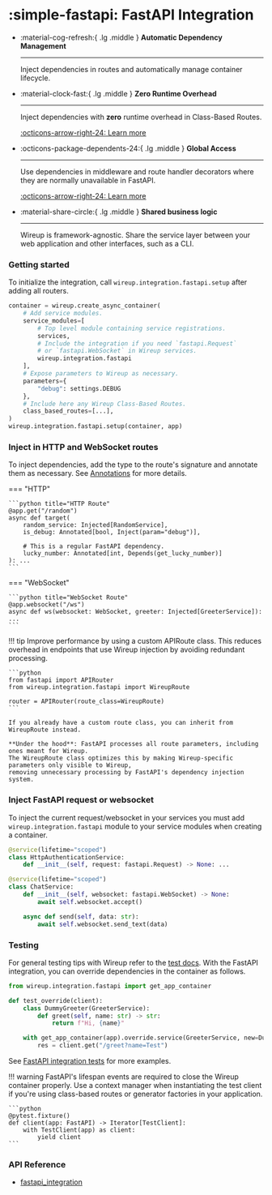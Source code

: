 # :simple-fastapi: FastAPI Integration

<div class="grid cards annotate" markdown>

-   :material-cog-refresh:{ .lg .middle } __Automatic Dependency Management__

    ---

    Inject dependencies in routes and automatically manage container lifecycle.


-   :material-clock-fast:{ .lg .middle } __Zero Runtime Overhead__

    ---

    Inject dependencies with __zero__ runtime overhead in Class-Based Routes.

    [:octicons-arrow-right-24: Learn more](class_based_routes.md)


-   :octicons-package-dependents-24:{ .lg .middle } __Global Access__

    ---

    Use dependencies in middleware and route handler decorators where they are normally unavailable in FastAPI.

    [:octicons-arrow-right-24: Learn more](direct_container_access.md#middleware-mode-middleware_modetrue)

-   :material-share-circle:{ .lg .middle } __Shared business logic__

    ---

    Wireup is framework-agnostic. Share the service layer between your web application and other interfaces, such as a CLI.
</div>

### Getting started

To initialize the integration, call `wireup.integration.fastapi.setup` after adding all routers.

```python
container = wireup.create_async_container(
    # Add service modules.
    service_modules=[
        # Top level module containing service registrations.
        services,
        # Include the integration if you need `fastapi.Request`
        # or `fastapi.WebSocket` in Wireup services.
        wireup.integration.fastapi
    ],
    # Expose parameters to Wireup as necessary. 
    parameters={
        "debug": settings.DEBUG
    },
    # Include here any Wireup Class-Based Routes.
    class_based_routes=[...],
)
wireup.integration.fastapi.setup(container, app)
```

### Inject in HTTP and WebSocket routes

To inject dependencies, add the type to the route's signature and annotate them as necessary.
See [Annotations](../../annotations.md) for more details.

=== "HTTP"

    ```python title="HTTP Route"
    @app.get("/random")
    async def target(
        random_service: Injected[RandomService],
        is_debug: Annotated[bool, Inject(param="debug")],

        # This is a regular FastAPI dependency.
        lucky_number: Annotated[int, Depends(get_lucky_number)]
    ): ...
    ```
=== "WebSocket"

    ```python title="WebSocket Route"
    @app.websocket("/ws")
    async def ws(websocket: WebSocket, greeter: Injected[GreeterService]): ...
    ```

!!! tip
    Improve performance by using a custom APIRoute class. 
    This reduces overhead in endpoints that use Wireup injection by avoiding redundant processing.

    ```python
    from fastapi import APIRouter
    from wireup.integration.fastapi import WireupRoute

    router = APIRouter(route_class=WireupRoute)
    ```

    If you already have a custom route class, you can inherit from WireupRoute instead.

    **Under the hood**: FastAPI processes all route parameters, including ones meant for Wireup. 
    The WireupRoute class optimizes this by making Wireup-specific parameters only visible to Wireup, 
    removing unnecessary processing by FastAPI's dependency injection system.


### Inject FastAPI request or websocket

To inject the current request/websocket in your services you must add `wireup.integration.fastapi` 
module to your service modules when creating a container.

```python
@service(lifetime="scoped")
class HttpAuthenticationService:
    def __init__(self, request: fastapi.Request) -> None: ...
```

```python
@service(lifetime="scoped")
class ChatService:
    def __init__(self, websocket: fastapi.WebSocket) -> None:
        await self.websocket.accept()

    async def send(self, data: str):
        await self.websocket.send_text(data)
```


### Testing

For general testing tips with Wireup refer to the [test docs](../../testing.md). 
With the FastAPI integration, you can override dependencies in the container as follows.

```python title="test_thing.py"
from wireup.integration.fastapi import get_app_container

def test_override(client):
    class DummyGreeter(GreeterService):
        def greet(self, name: str) -> str:
            return f"Hi, {name}"

    with get_app_container(app).override.service(GreeterService, new=DummyGreeter()):
        res = client.get("/greet?name=Test")
```

See [FastAPI integration tests](https://github.com/maldoinc/wireup/blob/master/test/integration/test_fastapi_integration.py)
for more examples.

!!! warning
    FastAPI's lifespan events are required to close the Wireup container properly. 
    Use a context manager when instantiating the test client if you're using class-based routes or generator
    factories in your application.

    ```python
    @pytest.fixture()
    def client(app: FastAPI) -> Iterator[TestClient]:
        with TestClient(app) as client:
            yield client
    ```

### API Reference

* [fastapi_integration](../../class/fastapi_integration.md)
